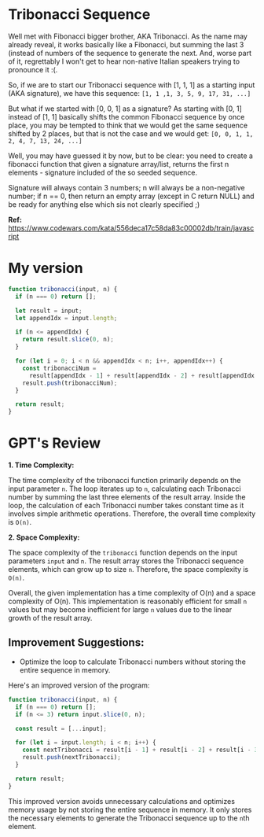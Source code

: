 # Tribonacci Sequence

Well met with Fibonacci bigger brother, AKA Tribonacci.
As the name may already reveal, it works basically like a Fibonacci, but summing the last 3
(instead of numbers of the sequence to generate the next. And, worse part of it, regrettably I won't get to hear non-native Italian speakers trying to pronounce it :(.

So, if we are to start our Tribonacci sequence with [1, 1, 1] as a starting input (AKA signature), we have this sequence: `[1, 1 ,1, 3, 5, 9, 17, 31, ...]`

But what if we started with [0, 0, 1] as a signature? As starting with [0, 1] instead of [1, 1] basically shifts the common Fibonacci sequence by once place, you may be tempted to think that we would get the same sequence shifted by 2 places, but that is not the case and we would get:
`[0, 0, 1, 1, 2, 4, 7, 13, 24, ...]`

Well, you may have guessed it by now, but to be clear: you need to create a fibonacci function that given a signature array/list, returns the first n elements - signature included of the so seeded sequence.

Signature will always contain 3 numbers; n will always be a non-negative number; if n == 0, then return an empty array (except in C return NULL) and be ready for anything else which sis not clearly specified ;)

**Ref:** https://www.codewars.com/kata/556deca17c58da83c00002db/train/javascript

# My version

```javascript
function tribonacci(input, n) {
  if (n === 0) return [];

  let result = input;
  let appendIdx = input.length;

  if (n <= appendIdx) {
    return result.slice(0, n);
  }

  for (let i = 0; i < n && appendIdx < n; i++, appendIdx++) {
    const tribonacciNum =
      result[appendIdx - 1] + result[appendIdx - 2] + result[appendIdx - 3];
    result.push(tribonacciNum);
  }

  return result;
}
```

# GPT's Review

**1. Time Complexity:**

The time complexity of the tribonacci function primarily depends on the input parameter `n`.
The loop iterates up to `n`, calculating each Tribonacci number by summing the last three elements of the result array.
Inside the loop, the calculation of each Tribonacci number takes constant time as it involves simple arithmetic operations.
Therefore, the overall time complexity is `O(n)`.

**2. Space Complexity:**

The space complexity of the `tribonacci` function depends on the input parameters `input` and `n`.
The result array stores the Tribonacci sequence elements, which can grow up to size `n`.
Therefore, the space complexity is `O(n)`.

Overall, the given implementation has a time complexity of O(n) and a space complexity of O(n). This implementation is reasonably efficient for small `n` values but may become inefficient for large `n` values due to the linear growth of the result array.

## Improvement Suggestions:

- Optimize the loop to calculate Tribonacci numbers without storing the entire sequence in memory.

Here's an improved version of the program:

```javascript
function tribonacci(input, n) {
  if (n === 0) return [];
  if (n <= 3) return input.slice(0, n);

  const result = [...input];

  for (let i = input.length; i < n; i++) {
    const nextTribonacci = result[i - 1] + result[i - 2] + result[i - 3];
    result.push(nextTribonacci);
  }

  return result;
}
```

This improved version avoids unnecessary calculations and optimizes memory usage by not storing the entire sequence in memory. It only stores the necessary elements to generate the Tribonacci sequence up to the `n`th element.
